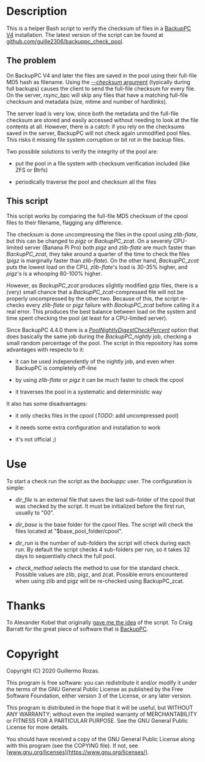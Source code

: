 # Description

This is a helper Bash script to verify the checksum of files in a [BackupPC V4](https://backuppc.github.io/backuppc/) installation. The latest version of the script can be found at [github.com/guille2306/backuppc_check_pool](https://github.com/guille2306/backuppc_check_pool).

## The problem

On BackupPC V4 and later the files are saved in the pool using their full-file MD5 hash
as filename.
Using the [_--checksum_ argument](https://backuppc.github.io/backuppc/BackupPC.html#_conf_rsyncfullargsextra_) (typically during full backups) causes the client to send the full-file checksum for every file.
On the server, _rsync_bpc_ will skip any files that have a matching full-file checksum and metadata (size, mtime and number of hardlinks).

The server load is very low, since both the metadata and the full-file checksum are stored and easily accessed without needing to look at the file contents at all.
However, there is a catch: if you rely on the checksums saved in the server, BackupPC will not check again unmodified pool files.
This risks it missing file system corruption or bit rot in the backup files.

Two possible solutions to verify the integrity of the pool are:

- put the pool in a file system with checksum verification included (like ZFS or Btrfs)

- periodically traverse the pool and checksum all the files

## This script

This script works by comparing the full-file MD5 checksum of the cpool files to their filename, flagging any difference.

The checksum is done uncompressing the files in the cpool using _zlib-flate_, but this can be changed to _pigz_ or _BackupPC_zcat_.
On a severely CPU-limited server (Banana Pi Pro) both _pigz_ and _zlib-flate_ are much faster than _BackupPC_zcat_, they take around a quarter of the time to check the files (_pigz_ is marginally faster than _zlib-flate_).
On the other hand, _BackupPC_zcat_ puts the lowest load on the CPU, _zlib-flate_'s load is 30-35% higher, and _pigz_'s is a whooping 80-100% higher.

However, as _BackupPC_zcat_ produces slightly modified gzip files, there is a (very) small chance that a _BackupPC_zcat_-compressed file will not be properly uncompressed by the other two.
Because of this, the script re-checks every _zlib-flate_ or _pigz_ failure with _BackupPC_zcat_ before calling it a real error.
This produces the best balance between load on the system and time spent checking the pool (at least for a CPU-limited server).

Since BackupPC 4.4.0 there is a [_PoolNightlyDigestCheckPercent_](https://backuppc.github.io/backuppc/BackupPC.html#General-server-configuration) option that does basically the same job during the _BackupPC_nightly_ job, checking a small random percentage of the pool.
The script in this repository has some advantages with respecto to it:

- it can be used independently of the nightly job, and even when BackupPC is completely off-line

- by using _zlib-flate_ or _pigz_ it can be much faster to check the cpool

- it traverses the pool in a systematic and deterministic way

It also has some disadvantages:

- it only checks files in the cpool (_TODO_: add uncompressed pool)

- it needs some extra configuration and installation to work

- it's not official ;)

# Use

To start a check run the script as the _backuppc_ user. The configuration is simple:

- _dir_file_ is an external file that saves the last sub-folder of the cpool that was checked by the script. It must be initialized before the first run, usually to "00".

- _dir_base_ is the base folder for the cpool files. The script will check the files located at "$base_pool_folder/cpool".

- _dir_run_ is the number of sub-folders the script will check during each run. By default the script checks 4 sub-folders per run, so it takes 32 days to sequentially check the full pool.

- _check_method_ selects the method to use for the standard check. Possible values are zlib, pigz, and zcat. Possible errors encountered when using zlib and pigz will be re-checked using BackupPC_zcat.

# Thanks

To Alexander Kobel that originally [gave me the idea](https://sourceforge.net/p/backuppc/mailman/message/36379588/) of the script. To Craig Barratt for the great piece of software that is [BackupPC](https://backuppc.github.io/backuppc/).

# Copyright

Copyright (C) 2020 Guillermo Rozas.

This program is free software: you can redistribute it and/or modify
it under the terms of the GNU General Public License as published by
the Free Software Foundation, either version 3 of the License, or
any later version.

This program is distributed in the hope that it will be useful,
but WITHOUT ANY WARRANTY; without even the implied warranty of
MERCHANTABILITY or FITNESS FOR A PARTICULAR PURPOSE.  See the
GNU General Public License for more details.

You should have received a copy of the GNU General Public License
along with this program (see the COPYING file). If not, see
[www.gnu.org/licenses](https://www.gnu.org/licenses/).